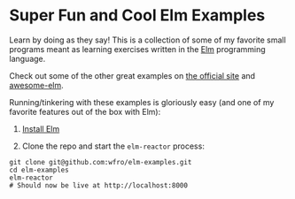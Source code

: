 # Super Fun and Cool Elm Examples

Learn by doing as they say! This is a collection of some of my favorite small programs meant as learning exercises
written in the [Elm](http://elm-lang.org/) programming language.

Check out some of the other great examples on [the official site](http://elm-lang.org/examples) and [awesome-elm](https://github.com/isRuslan/awesome-elm#examples).

Running/tinkering with these examples is gloriously easy (and one of my favorite features out of the box with Elm):

1. [Install Elm](http://guide.elm-lang.org/get_started.html)

1. Clone the repo and start the `elm-reactor` process:

```
git clone git@github.com:wfro/elm-examples.git
cd elm-examples
elm-reactor
# Should now be live at http://localhost:8000
```

